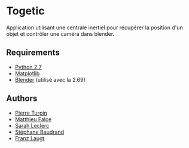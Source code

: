 Togetic
=======

Application utilisant une centrale inertiel pour récupérer la position d'un objet et contrôler une caméra dans blender.

## Requirements
- [Python 2.7][]
- [Matplotlib][]
- [Blender][] (utilisé avec la 2.69)

## Authors
- [Pierre Turpin][]
- [Matthieu Falce][]
- [Sarah Leclerc][]
- [Stéphane Baudrand][]
- [Franz Laugt][]

[Python 2.7]: http://www.python.org/download/releases/2.7
[Matplotlib]: http://matplotlib.org
[Blender]: http://www.blender.org
[Pierre Turpin]: https://github.com/TurpIF
[Matthieu Falce]: #
[Sarah Leclerc]: #
[Stéphane Baudrand]: #
[Franz Laugt]: https://github.com/znarf94
